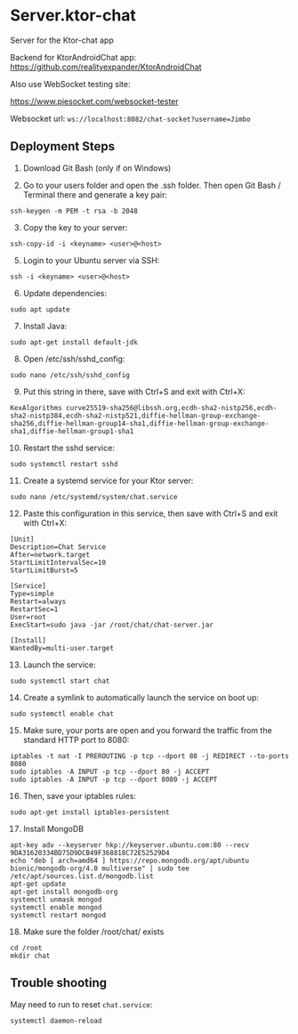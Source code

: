 # Server.ktor-chat
Server for the Ktor-chat app

Backend for KtorAndroidChat app: https://github.com/realityexpander/KtorAndroidChat

Also use WebSocket testing site:

https://www.piesocket.com/websocket-tester

Websocket url: `ws://localhost:8082/chat-socket?username=Jimbo`

## Deployment Steps

1. Download Git Bash (only if on Windows)

2. Go to your users folder and open the .ssh folder. Then open Git Bash / Terminal there and generate a key pair:

`ssh-keygen -m PEM -t rsa -b 2048`

3. Copy the key to your server:

`ssh-copy-id -i <keyname> <user>@<host>`

5. Login to your Ubuntu server via SSH:

`ssh -i <keyname> <user>@<host>`

6. Update dependencies:

`sudo apt update`

7. Install Java:

`sudo apt-get install default-jdk`

8. Open /etc/ssh/sshd_config:

`sudo nano /etc/ssh/sshd_config`

9. Put this string in there, save with Ctrl+S and exit with Ctrl+X:

`KexAlgorithms curve25519-sha256@libssh.org,ecdh-sha2-nistp256,ecdh-sha2-nistp384,ecdh-sha2-nistp521,diffie-hellman-group-exchange-sha256,diffie-hellman-group14-sha1,diffie-hellman-group-exchange-sha1,diffie-hellman-group1-sha1`

10. Restart the sshd service:

`sudo systemctl restart sshd`

11. Create a systemd service for your Ktor server:

`sudo nano /etc/systemd/system/chat.service`

12. Paste this configuration in this service, then save with Ctrl+S and exit with Ctrl+X:
```
[Unit]
Description=Chat Service
After=network.target
StartLimitIntervalSec=10
StartLimitBurst=5

[Service]
Type=simple
Restart=always
RestartSec=1
User=root
ExecStart=sudo java -jar /root/chat/chat-server.jar

[Install]
WantedBy=multi-user.target
```

13. Launch the service:

`sudo systemctl start chat`

14. Create a symlink to automatically launch the service on boot up:

`sudo systemctl enable chat`

15. Make sure, your ports are open and you forward the traffic from the standard HTTP port to 8080:
```
iptables -t nat -I PREROUTING -p tcp --dport 80 -j REDIRECT --to-ports 8080
sudo iptables -A INPUT -p tcp --dport 80 -j ACCEPT
sudo iptables -A INPUT -p tcp --dport 8080 -j ACCEPT
```

16. Then, save your iptables rules:

`sudo apt-get install iptables-persistent`

17. Install MongoDB
```
apt-key adv --keyserver hkp://keyserver.ubuntu.com:80 --recv 9DA31620334BD75D9DCB49F368818C72E52529D4
echo "deb [ arch=amd64 ] https://repo.mongodb.org/apt/ubuntu bionic/mongodb-org/4.0 multiverse" | sudo tee /etc/apt/sources.list.d/mongodb.list
apt-get update
apt-get install mongodb-org
systemctl unmask mongod
systemctl enable mongod
systemctl restart mongod
```

18. Make sure the folder /root/chat/ exists
```
cd /root
mkdir chat
```

## Trouble shooting

May need to run to reset `chat.service`:

`systemctl daemon-reload` 
